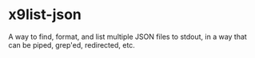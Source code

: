 # x9list-json
A way to find, format, and list multiple JSON files to stdout, in a way that can be piped, grep'ed, redirected, etc.
